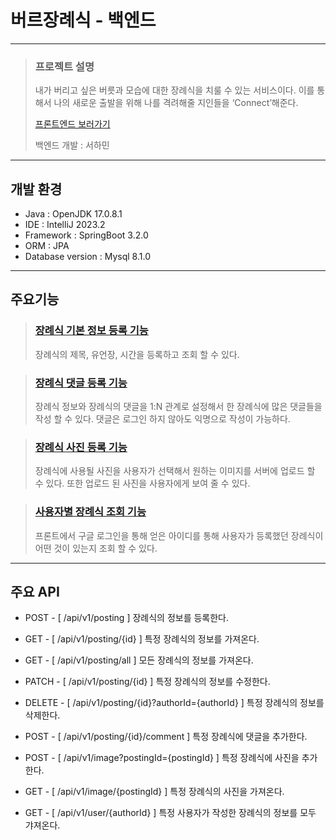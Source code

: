 # 버르장례식 - 백엔드

---

>### 프로젝트 설명
> 내가 버리고 싶은 버릇과 모습에 대한 장례식을 치룰 수 있는 서비스이다. 이를 통해서 나의 새로운 출발을 위해 나를 격려해줄 지인들을 ‘Connect’해준다.
> 
> <a href = "https://github.com/2nd-PARD-WEB-PART/PARD-2th-Memorial/blob/main/README.md">프론트엔드 보러가기</a>
> 
> 백엔드 개발 : 서하민

---

## 개발 환경
+ Java : OpenJDK 17.0.8.1
+ IDE : IntelliJ 2023.2
+ Framework : SpringBoot 3.2.0
+ ORM : JPA
+ Database version : Mysql 8.1.0

---

## 주요기능
>### <a href = "https://github.com/2nd-PARD-SERVER-PART/PARD-2th-Memorial/blob/main/src/main/java/com/pard/memorial/controller/posting/PostingController.java">장례식 기본 정보 등록 기능</a>
> 장례식의 제목, 유언장, 시간을 등록하고 조회 할 수 있다.
> 


>### <a href = "https://github.com/2nd-PARD-SERVER-PART/PARD-2th-Memorial/blob/main/src/main/java/com/pard/memorial/controller/posting/CommentController.java">장례식 댓글 등록 기능</a>
> 장례식 정보와 장례식의 댓글을 1:N 관계로 설정해서 한 장례식에 많은 댓글들을 작성 할 수 있다. 
> 댓글은 로그인 하지 않아도 익명으로 작성이 가능하다.


>### <a href = "https://github.com/2nd-PARD-SERVER-PART/PARD-2th-Memorial/blob/main/src/main/java/com/pard/memorial/controller/image/ImageController.java">장례식 사진 등록 기능</a>
> 장례식에 사용될 사진을 사용자가 선택해서 원하는 이미지를 서버에 업로드 할 수 있다.
> 또한 업로드 된 사진을 사용자에게 보여 줄 수 있다.


>### <a href = "https://github.com/2nd-PARD-SERVER-PART/PARD-2th-Memorial/blob/main/src/main/java/com/pard/memorial/controller/user/UserController.java">사용자별 장례식 조회 기능</a>
> 프론트에서 구글 로그인을 통해 얻은 아이디를 통해 사용자가 등록했던 장례식이 어떤 것이 있는지 조회 할 수 있다.


---

## 주요 API

+ POST - [ /api/v1/posting ]  장례식의 정보를 등록한다.
+ GET - [ /api/v1/posting/{id} ]  특정 장례식의 정보를 가져온다.
+ GET - [ /api/v1/posting/all ]  모든 장례식의 정보를 가져온다.
+ PATCH - [ /api/v1/posting/{id} ]  특정 장례식의 정보를 수정한다.
+ DELETE - [ /api/v1/posting/{id}?authorId={authorId} ]  특정 장례식의 정보를 삭제한다.


+ POST - [ /api/v1/posting/{id}/comment ]  특정 장례식에 댓글을 추가한다.


+ POST - [ /api/v1/image?postingId={postingId} ]  특정 장례식에 사진을 추가한다.
+ GET - [ /api/v1/image/{postingId} ]  특정 장례식의 사진을 가져온다.


+ GET - [ /api/v1/user/{authorId} ]  특정 사용자가 작성한 장례식의 정보를 모두 갸져온다.

